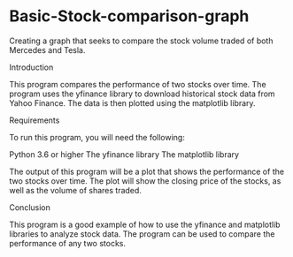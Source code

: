# Basic-Stock-comparison-graph
Creating a graph that seeks to compare the stock volume traded of both Mercedes and Tesla.

Introduction

This program compares the performance of two stocks over time. The program uses the yfinance library to download historical stock data from Yahoo Finance. The data is then plotted using the matplotlib library.

Requirements

To run this program, you will need the following:

Python 3.6 or higher
The yfinance library
The matplotlib library

The output of this program will be a plot that shows the performance of the two stocks over time.
The plot will show the closing price of the stocks, 
as well as the volume of shares traded.

Conclusion

This program is a good example of how to use the yfinance and matplotlib libraries to analyze stock data.
The program can be used to compare the performance of any two stocks.

